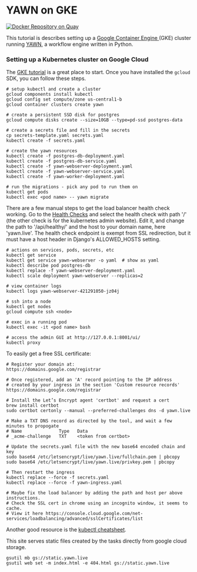 # YAWN on GKE

[![Docker Repository on Quay](https://quay.io/repository/aclowes/yawn-gke/status 
"Docker Repository on Quay")](https://quay.io/repository/aclowes/yawn-gke)

This tutorial is describes setting up a [Google Container Engine
](https://cloud.google.com/container-engine/) (GKE) cluster running 
[YAWN](https://github.com/aclowes/yawn), a workflow engine written in Python.

### Setting up a Kubernetes cluster on Google Cloud

The [GKE tutorial](https://cloud.google.com/container-engine/docs/quickstart) 
is a great place to start. Once you have installed the `gcloud` SDK, you 
can follow these steps.

    # setup kubectl and create a cluster
    gcloud components install kubectl
    gcloud config set compute/zone us-central1-b
    gcloud container clusters create yawn
    
    # create a persistent SSD disk for postgres
    gcloud compute disks create --size=10GB --type=pd-ssd postgres-data
  
    # create a secrets file and fill in the secrets
    cp secrets-template.yaml secrets.yaml
    kubectl create -f secrets.yaml
    
    # create the yawn resources
    kubectl create -f postgres-db-deployment.yaml
    kubectl create -f postgres-db-service.yaml
    kubectl create -f yawn-webserver-deployment.yaml
    kubectl create -f yawn-webserver-service.yaml
    kubectl create -f yawn-worker-deployment.yaml
    
    # run the migrations - pick any pod to run them on
    kubectl get pods 
    kubectl exec <pod name> -- yawn migrate

There are a few manual steps to get the load balancer health check working. 
Go to the [Health Checks] and select the health check with path '/' (the other
check is for the kubernetes admin website). Edit it, and change the path to 
'/api/healthy/' and the host to your domain name, here 'yawn.live'. The health
check endpoint is exempt from SSL redirection, but it must have a host header in
Django's ALLOWED_HOSTS setting.

[Health Checks]: https://console.cloud.google.com/compute/healthChecks?project=wise-vim-178017
    
    # actions on services, pods, secrets, etc
    kubectl get service
    kubectl get service yawn-webserver -o yaml  # show as yaml
    kubectl describe pod postgres-db
    kubectl replace -f yawn-webserver-deployment.yaml
    kubectl scale deployment yawn-webserver --replicas=2 
        
    # view container logs
    kubectl logs yawn-webserver-421291050-jz04j
    
    # ssh into a node
    kubectl get nodes
    gcloud compute ssh <node>
    
    # exec in a running pod
    kubectl exec -it <pod name> bash
    
    # access the admin GUI at http://127.0.0.1:8001/ui/
    kubectl proxy

To easily get a free SSL certificate:

    # Register your domain at:
    https://domains.google.com/registrar
    
    # Once registered, add an 'A' record pointing to the IP address
    # created by your ingress in the section 'Custom resource records'
    https://domains.google.com/registrar

    # Install the Let’s Encrypt agent 'certbot' and request a cert
    brew install certbot
    sudo certbot certonly --manual --preferred-challenges dns -d yawn.live

    # Make a TXT DNS record as directed by the tool, and wait a few minutes to propogate
    # Name              Type   Data
    # _acme-challenge   TXT    <token from certbot>

    # Update the secrets.yaml file with the new base64 encoded chain and key
    sudo base64 /etc/letsencrypt/live/yawn.live/fullchain.pem | pbcopy
    sudo base64 /etc/letsencrypt/live/yawn.live/privkey.pem | pbcopy

    # Then restart the ingress
    kubectl replace --force -f secrets.yaml
    kubectl replace --force -f yawn-ingress.yaml

    # Maybe fix the load balancer by adding the path and host per above instructions.
    # Check the SSL cert in chrome using an incognito window, it seems to cache.
    # View it here https://console.cloud.google.com/net-services/loadbalancing/advanced/sslCertificates/list
    
Another good resource is the [kubectl cheatsheet](
https://kubernetes.io/docs/user-guide/kubectl-cheatsheet/).

This site serves static files created by the tasks directly from google cloud
storage.

    gsutil mb gs://static.yawn.live
    gsutil web set -m index.html -e 404.html gs://static.yawn.live
